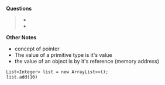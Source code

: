 **Questions**
> - 
> - 
**Other Notes**
- concept of pointer
- The value of a primitive type is it's value
- the value of an object is by it's reference (memory address)
```
List<Integer> list = new ArrayList<>();
list.add(10)
```
